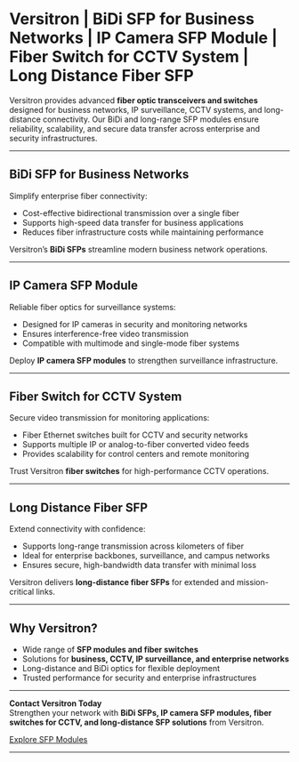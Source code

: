 # Versitron | BiDi SFP for Business Networks | IP Camera SFP Module | Fiber Switch for CCTV System | Long Distance Fiber SFP  

Versitron provides advanced **fiber optic transceivers and switches** designed for business networks, IP surveillance, CCTV systems, and long-distance connectivity. Our BiDi and long-range SFP modules ensure reliability, scalability, and secure data transfer across enterprise and security infrastructures.  

---  

## BiDi SFP for Business Networks  

Simplify enterprise fiber connectivity:  

- Cost-effective bidirectional transmission over a single fiber  
- Supports high-speed data transfer for business applications  
- Reduces fiber infrastructure costs while maintaining performance  

Versitron’s **BiDi SFPs** streamline modern business network operations.  

---  

## IP Camera SFP Module  

Reliable fiber optics for surveillance systems:  

- Designed for IP cameras in security and monitoring networks  
- Ensures interference-free video transmission  
- Compatible with multimode and single-mode fiber systems  

Deploy **IP camera SFP modules** to strengthen surveillance infrastructure.  

---  

## Fiber Switch for CCTV System  

Secure video transmission for monitoring applications:  

- Fiber Ethernet switches built for CCTV and security networks  
- Supports multiple IP or analog-to-fiber converted video feeds  
- Provides scalability for control centers and remote monitoring  

Trust Versitron **fiber switches** for high-performance CCTV operations.  

---  

## Long Distance Fiber SFP  

Extend connectivity with confidence:  

- Supports long-range transmission across kilometers of fiber  
- Ideal for enterprise backbones, surveillance, and campus networks  
- Ensures secure, high-bandwidth data transfer with minimal loss  

Versitron delivers **long-distance fiber SFPs** for extended and mission-critical links.  

---  

## Why Versitron?  

- Wide range of **SFP modules and fiber switches**  
- Solutions for **business, CCTV, IP surveillance, and enterprise networks**  
- Long-distance and BiDi optics for flexible deployment  
- Trusted performance for security and enterprise infrastructures  

---  

**Contact Versitron Today**  
Strengthen your network with **BiDi SFPs, IP camera SFP modules, fiber switches for CCTV, and long-distance SFP solutions** from Versitron.  

[Explore SFP Modules](https://www.versitron.com/collections/sfp-modules)  

---  
